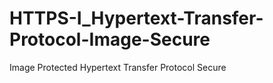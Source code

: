 # HTTPS-I_Hypertext-Transfer-Protocol-Image-Secure
Image Protected Hypertext Transfer Protocol Secure
